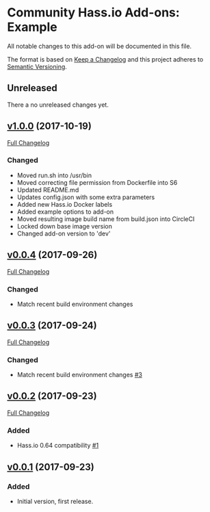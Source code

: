 # Community Hass.io Add-ons: Example

All notable changes to this add-on will be documented in this file.

The format is based on [Keep a Changelog][keep-a-changelog]
and this project adheres to [Semantic Versioning][semantic-versioning].

## Unreleased

There a no unreleased changes yet.

## [v1.0.0][v1.0.0] (2017-10-19)

[Full Changelog][v0.0.4-v1.0.0]

### Changed

- Moved run.sh into /usr/bin
- Moved correcting file permission from Dockerfile into S6
- Updated README.md
- Updates config.json with some extra parameters
- Added new Hass.io Docker labels
- Added example options to add-on
- Moved resulting image build name from build.json into CircleCI
- Locked down base image version
- Changed add-on version to 'dev'

## [v0.0.4][v0.0.4] (2017-09-26)

[Full Changelog][v0.0.3-v0.0.4]

### Changed

- Match recent build environment changes

## [v0.0.3][v0.0.3] (2017-09-24)

[Full Changelog][v0.0.2-v0.0.3]

### Changed

- Match recent build environment changes [#3][3]

## [v0.0.2][v0.0.2] (2017-09-23)

[Full Changelog][v0.0.1-v0.0.2]

### Added

- Hass.io 0.64 compatibility [#1][1]

## [v0.0.1] (2017-09-23)

### Added

- Initial version, first release.

[1]: https://github.com/hassio-addons/addon-example/pull/1
[3]: https://github.com/hassio-addons/addon-example/pull/3
[keep-a-changelog]: http://keepachangelog.com/en/1.0.0/
[semantic-versioning]: http://semver.org/spec/v2.0.0.html
[v0.0.1-v0.0.2]: https://github.com/hassio-addons/addon-example/compare/v0.0.1...v0.0.2
[v0.0.1]: https://github.com/hassio-addons/addon-example/tree/v0.0.1
[v0.0.2-v0.0.3]: https://github.com/hassio-addons/addon-example/compare/v0.0.2...v0.0.3
[v0.0.2]: https://github.com/hassio-addons/addon-example/tree/v0.0.2
[v0.0.3-v0.0.4]: https://github.com/hassio-addons/addon-example/compare/v0.0.3...v0.0.4
[v0.0.3]: https://github.com/hassio-addons/addon-example/tree/v0.0.3
[v0.0.4-v1.0.0]: https://github.com/hassio-addons/addon-example/compare/v0.0.4...v1.0.0
[v0.0.4]: https://github.com/hassio-addons/addon-example/tree/v0.0.4
[v1.0.0]: https://github.com/hassio-addons/addon-example/tree/v1.0.0
